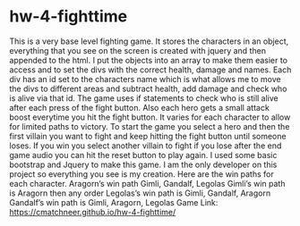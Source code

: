 # hw-4-fighttime
This is a very base level fighting game. It stores the characters in an object, everything that you see on the screen is created with jquery and then appended to the html. I put the objects into an array to make them easier to access and to set the divs with the correct health, damage and names. Each div has an id set to the characters name which is what allows me to move the divs to different areas and subtract health, add damage and check who is alive via that id. The game uses if statements to check who is still alive after each press of the fight button. Also each hero gets a small attack boost everytime you hit the fight button. It varies for each character to allow for limited paths to victory. To start the game you select a hero and then the first villain you want to fight and keep hitting the fight button until someone loses. If you win you select another villain to fight if you lose after the end game audio you can hit the reset button to play again. I used some basic bootstrap and Jquery to make this game. I am the only developer on this project so everything you see is my creation. Here are the win paths for each character. 
Aragorn’s win path Gimli, Gandalf, Legolas 
Gimli’s win path is Aragorn then any order 
Legolas’s win path is Gimli, Gandalf, Aragorn 
Gandalf’s win path is Gimli, Aragorn, Legolas
Game Link: https://cmatchneer.github.io/hw-4-fighttime/
